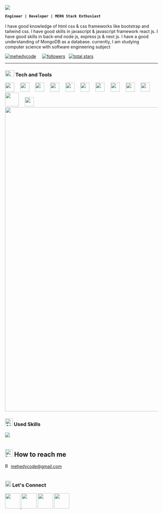 

<img src="https://user-images.githubusercontent.com/74038190/213910845-af37a709-8995-40d6-be59-724526e3c3d7.gif"/>



**`Engineer | Developer | MERN Stack Enthusiast`**  <br/> <br/>
I have good knowledge of html css & css frameworks like bootstrap and tailwind css. I have good skills in javascript & javascript framework react js. I have good skills in back-end node js, express js & next js. I have a good understanding of MongoDB as a database. currently, I am studying computer science with software engineering subject

 <p align="left">
       <a href="https://twitter.com/mehedycode" target="blank"><img src="https://img.shields.io/twitter/follow/mehedycode?logo=twitter&style=for-the-badge" alt="mehedycode" /></a>  &nbsp;  &nbsp;
       <a href="https://github.com/mehedycode?tab=followers">
       <img alt="followers" title="Follow me on Github" src="https://custom-icon-badges.demolab.com/github/followers/mehedycode?color=236ad3&labelColor=1155ba&style=for-the-badge&logo=person- add&label=Follow&logoColor=white"/></a>  &nbsp;
       <a href="https://github.com/mehedycode?tab=repositories&sort=stargazers">
       <img alt="total stars" title="Total stars on GitHub" src="https://custom-icon-badges.demolab.com/github/stars/mehedycode?color=55960c&style=for-the-badge&labelColor=488207&logo=star"/></a>  &nbsp;

   </p>


---

###  <img src="https://user-images.githubusercontent.com/74038190/212284087-bbe7e430-757e-4901-90bf-4cd2ce3e1852.gif" width="30" height="20" /> Tech and Tools

<div align="left">
 <img  src="https://user-images.githubusercontent.com/74038190/212257454-16e3712e-945a-4ca2-b238-408ad0bf87e6.gif" width="30"> &nbsp; &nbsp; 
 <img src="https://user-images.githubusercontent.com/74038190/212257467-871d32b7-e401-42e8-a166-fcfd7baa4c6b.gif" width="30"> &nbsp; &nbsp; 
 <img src="https://user-images.githubusercontent.com/74038190/212257460-738ff738-247f-4445-a718-cdd0ca76e2db.gif" width="30"> &nbsp; &nbsp; 
 <img src="https://github.com/Anmol-Baranwal/Cool-GIFs-For-GitHub/assets/74038190/1a797f46-efe4-41e6-9e75-5303e1bbcbfa" width="30"> &nbsp; &nbsp; 
 <img src="https://cdn.jsdelivr.net/gh/devicons/devicon@latest/icons/nextjs/nextjs-original.svg" width="30px"/> &nbsp; &nbsp; 
 <img src="https://github.com/Anmol-Baranwal/Cool-GIFs-For-GitHub/assets/74038190/398b19b1-9aae-4c1f-8bc0-d172a2c08d68" width="30"> &nbsp; &nbsp; 
 <img src="https://github.com/Anmol-Baranwal/Cool-GIFs-For-GitHub/assets/74038190/29fd6286-4e7b-4d6c-818f-c4765d5e39a9" width="30"> &nbsp; &nbsp; 
 <img src="https://github.com/Anmol-Baranwal/Cool-GIFs-For-GitHub/assets/74038190/67f477ed-6624-42da-99f0-1a7b1a16eecb" width="30"> &nbsp; &nbsp; 
 <img src="https://cdn.jsdelivr.net/gh/devicons/devicon@latest/icons/tailwindcss/tailwindcss-original.svg" width="30px"/> &nbsp; &nbsp; 
  <img src="https://user-images.githubusercontent.com/74038190/212280805-9bcb336b-8c55-46a8-abf8-ff286ab55472.gif" width="30"> &nbsp; &nbsp; 
 <img src="https://user-images.githubusercontent.com/74038190/212281775-b468df30-4edc-4bf8-a4ee-f52e1aaddc86.gif" width="45"> &nbsp; &nbsp; 
 <img src="https://cdn.jsdelivr.net/gh/devicons/devicon/icons/linux/linux-original.svg" width="30px"/>
</div>

<img src="https://user-images.githubusercontent.com/74038190/212284100-561aa473-3905-4a80-b561-0d28506553ee.gif" width="1000">

### <img src="https://user-images.githubusercontent.com/74038190/229223156-0cbdaba9-3128-4d8e-8719-b6b4cf741b67.gif" alt="Alien Monster" width="25" height="25" /> Used Skills

![](https://github-readme-stats.vercel.app/api/top-langs/?username=mehedycode&theme=catppuccin_mocha&hide_border=true&include_all_commits=false&count_private=false&layout=compact)

#

## <img src="https://raw.githubusercontent.com/Tarikul-Islam-Anik/Animated-Fluent-Emojis/master/Emojis/Objects/Incoming%20Envelope.png" alt="Incoming Envelope" width="25" height="25" /> How to reach me 
 <a><img src="https://raw.githubusercontent.com/Tarikul-Islam-Anik/Animated-Fluent-Emojis/master/Emojis/Hand%20gestures/Backhand%20Index%20Pointing%20Right%20Medium%20Skin%20Tone.png" alt="Backhand Index Pointing Right Medium Skin Tone" width="15" height="15" /> mehedycode@gmail.com</a>

#

### <img src="https://github.com/Anmol-Baranwal/Cool-GIFs-For-GitHub/assets/74038190/6f564d9a-467a-4bba-ad3a-8527c8ab79ae" width="20"> Let's Connect 

 <div>
      <a href="https://www.facebook.com/devmehedirony"><img src="https://user-images.githubusercontent.com/74038190/235294010-ec412ef5-e3da-4efa-b1d4-0ab4d4638755.gif" width="50"> </a>
      <a href="www.linkedin.com/in/mehedycode"><img src="https://user-images.githubusercontent.com/74038190/235294012-0a55e343-37ad-4b0f-924f-c8431d9d2483.gif" width="50"></a>
      <a href="https://www.instagram.com/devmehedirony"><img src="https://user-images.githubusercontent.com/74038190/235294013-a33e5c43-a01c-43f6-b44d-a406d8b4ab75.gif" width="50"></a>
      <a href="https://discord.com/channels/iammehedirony"><img src="https://user-images.githubusercontent.com/74038190/235294015-47144047-25ab-417c-af1b-6746820a20ff.gif" width="50"></a>
    </div>

